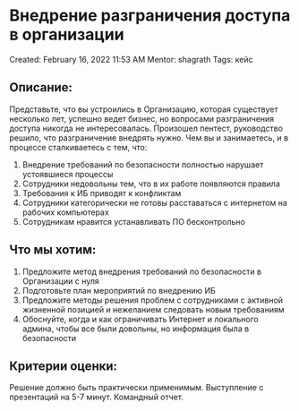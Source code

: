 # Внедрение разграничения доступа в организации

Created: February 16, 2022 11:53 AM
Mentor: shagrath
Tags: кейс

## Описание:

Представьте, что вы устроились в Организацию, которая существует несколько лет, успешно ведет бизнес, но вопросами разграничения доступа никогда не интересовалась. Произошел пентест, руководство решило, что разграничение внедрять нужно. Чем вы и занимаетесь, и в процессе сталкиваетесь с тем, что:

1. Внедрение требований по безопасности полностью нарушает устоявшиеся процессы
2. Сотрудники недовольны тем, что в их работе появляются правила
3. Требования к ИБ приводят к конфликтам
4. Сотрудники категорически не готовы расставаться с интернетом на рабочих компьютерах
5. Сотрудникам нравится устанавливать ПО бесконтрольно

## Что мы хотим:

1. Предложите метод внедрения требований по безопасности в Организации с нуля
2. Подготовьте план мероприятий по внедрению ИБ
3. Предложите методы решения проблем с сотрудниками с активной жизненной позицией и нежеланием следовать новым требованиям
4. Обоснуйте, когда и как ограничивать Интернет и локального админа, чтобы все были довольны, но информация была в безопасности

## Критерии оценки:

Решение должно быть практически применимым. Выступление с презентаций на 5-7 минут. Командный отчет.